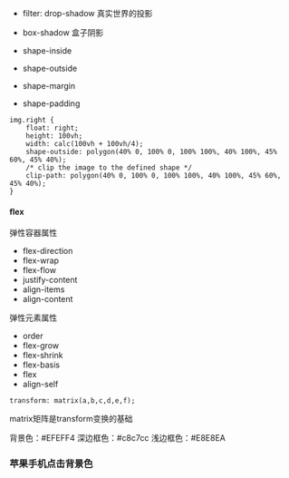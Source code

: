 
* filter: drop-shadow 真实世界的投影

* box-shadow 盒子阴影

* shape-inside

* shape-outside

* shape-margin

* shape-padding

```
img.right {
	float: right;
	height: 100vh;
	width: calc(100vh + 100vh/4);
	shape-outside: polygon(40% 0, 100% 0, 100% 100%, 40% 100%, 45% 60%, 45% 40%);
	/* clip the image to the defined shape */
	clip-path: polygon(40% 0, 100% 0, 100% 100%, 40% 100%, 45% 60%, 45% 40%);
}
```

#### flex

弹性容器属性

* flex-direction
* flex-wrap
* flex-flow
* justify-content
* align-items
* align-content

弹性元素属性

* order
* flex-grow
* flex-shrink
* flex-basis
* flex
* align-self

```
transform: matrix(a,b,c,d,e,f);
```

matrix矩阵是transform变换的基础


背景色：#EFEFF4
深边框色：#c8c7cc
浅边框色：#E8E8EA


### 苹果手机点击背景色